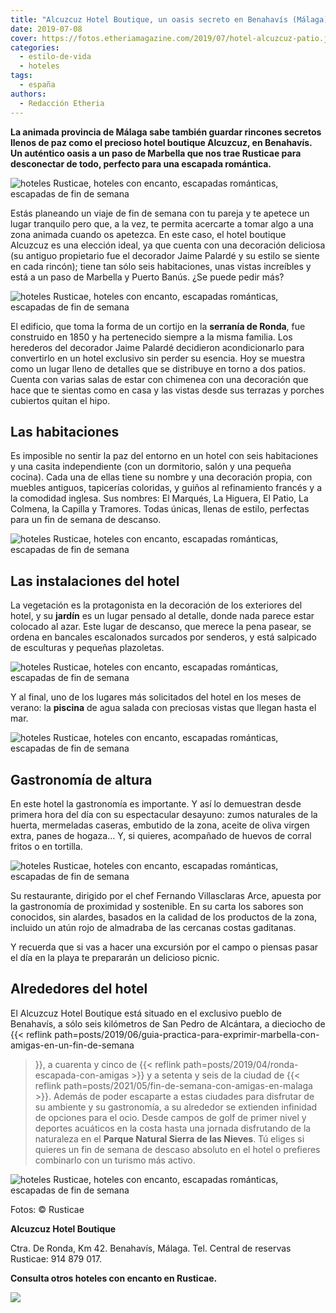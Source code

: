 ```yaml
---
title: "Alcuzcuz Hotel Boutique, un oasis secreto en Benahavís (Málaga)"
date: 2019-07-08
cover: https://fotos.etheriamagazine.com/2019/07/hotel-alcuzcuz-patio.jpg
categories: 
  - estilo-de-vida
  - hoteles
tags: 
  - españa
authors: 
  - Redacción Etheria
---
```


**La animada provincia de Málaga sabe también guardar rincones secretos llenos de paz 
como el precioso hotel boutique Alcuzcuz, en Benahavís. Un auténtico oasis a un paso de 
Marbella que nos trae Rusticae para desconectar de todo, perfecto para una escapada 
romántica.** 

![hoteles Rusticae, hoteles con encanto, escapadas románticas, escapadas de fin de semana](https://fotos.etheriamagazine.com/2019/07/Hotel-Alcuzcuz-panoramica.jpg "Vista del Alcuzcuz Hotel Boutique con el mar al fondo.")

Estás planeando un viaje de fin de semana con tu pareja y te apetece un lugar tranquilo 
pero que, a la vez, te permita acercarte a tomar algo a una zona animada cuando os 
apetezca. En este caso, el hotel boutique Alcuzcuz es una elección ideal, ya que cuenta 
con una decoración deliciosa (su antiguo propietario fue el decorador Jaime Palardé y su 
estilo se siente en cada rincón); tiene tan sólo seis habitaciones, unas vistas 
increíbles y está a un paso de Marbella y Puerto Banús. ¿Se puede pedir más? 

![hoteles Rusticae, hoteles con encanto, escapadas románticas, escapadas de fin de semana](https://fotos.etheriamagazine.com/2019/07/hotel-alcuzcuz-salon.jpg "Salón del hotel, perfecto para un rato de lectura.")

El edificio, que toma la forma de un cortijo en la **serranía de Ronda**, fue construido 
en 1850 y ha pertenecido siempre a la misma familia. Los herederos del decorador Jaime 
Palardé decidieron acondicionarlo para convertirlo en un hotel exclusivo sin perder su 
esencia. Hoy se muestra como un lugar lleno de detalles que se distribuye en torno a dos 
patios. Cuenta con varias salas de estar con chimenea con una decoración que hace que te 
sientas como en casa y las vistas desde sus terrazas y porches cubiertos quitan el hipo. 

## Las habitaciones

Es imposible no sentir la paz del entorno en un hotel con seis habitaciones y una casita 
independiente (con un dormitorio, salón y una pequeña cocina). Cada una de ellas tiene 
su nombre y una decoración propia, con muebles antiguos, tapicerías coloridas, y guiños 
al refinamiento francés y a la comodidad inglesa. Sus nombres: El Marqués, La Higuera, 
El Patio, La Colmena, la Capilla y Tramores. Todas únicas, llenas de estilo, perfectas 
para un fin de semana de descanso. 

![hoteles Rusticae, hoteles con encanto, escapadas románticas, escapadas de fin de semana](https://fotos.etheriamagazine.com/2019/07/hotel-alcuzcuz-bano.jpg "Habitación Las Colmenas.")

## Las instalaciones del hotel

La vegetación es la protagonista en la decoración de los exteriores del hotel, y su 
**jardín** es un lugar pensado al detalle, donde nada parece estar colocado al azar. 
Este lugar de descanso, que merece la pena pasear, se ordena en bancales escalonados 
surcados por senderos, y está salpicado de esculturas y pequeñas plazoletas. 

![hoteles Rusticae, hoteles con encanto, escapadas románticas, escapadas de fin de semana](https://fotos.etheriamagazine.com/2019/07/hotel-alcuzcuz-jardin.jpg "Jardín del hotel.")

Y al final, uno de los lugares más solicitados del hotel en los meses de verano: la 
**piscina** de agua salada con preciosas vistas que llegan hasta el mar. 

![hoteles Rusticae, hoteles con encanto, escapadas románticas, escapadas de fin de semana](https://fotos.etheriamagazine.com/2019/07/hotel-alcuzcuz-piscina.jpg "La piscina es un lugar perfecto para el descanso.")

## Gastronomía de altura

En este hotel la gastronomía es importante. Y así lo demuestran desde primera hora del 
día con su espectacular desayuno: zumos naturales de la huerta, mermeladas caseras, 
embutido de la zona, aceite de oliva virgen extra, panes de hogaza… Y, si quieres, 
acompañado de huevos de corral fritos o en tortilla. 

![hoteles Rusticae, hoteles con encanto, escapadas románticas, escapadas de fin de semana](https://fotos.etheriamagazine.com/2019/07/hotel-alcuzcuz-almuezo.jpg "Zona para almorzar preparada en uno de los patios.")

Su restaurante, dirigido por el chef Fernando Villasclaras Arce, apuesta por la 
gastronomía de proximidad y sostenible. En su carta los sabores son conocidos, sin 
alardes, basados en la calidad de los productos de la zona, incluido un atún rojo de 
almadraba de las cercanas costas gaditanas. 

Y recuerda que si vas a hacer una excursión por el campo o piensas pasar el día en la 
playa te prepararán un delicioso picnic. 

## Alrededores del hotel

El Alcuzcuz Hotel Boutique está situado en el exclusivo pueblo de Benahavís, a sólo seis 
kilómetros de San Pedro de Alcántara, a dieciocho de {{< reflink 
path=posts/2019/06/guia-practica-para-exprimir-marbella-con-amigas-en-un-fin-de-semana 
>}}, a cuarenta y cinco de {{< reflink path=posts/2019/04/ronda-escapada-con-amigas >}} 
y a setenta y seis de la ciudad de {{< reflink 
path=posts/2021/05/fin-de-semana-con-amigas-en-malaga >}}. Además de poder escaparte a 
estas ciudades para disfrutar de su ambiente y su gastronomía, a su alrededor se 
extienden infinidad de opciones para el ocio. Desde campos de golf de primer nivel y 
deportes acuáticos en la costa hasta una jornada disfrutando de la naturaleza en el 
**Parque Natural Sierra de las Nieves**. Tú eliges si quieres un fin de semana de 
descaso absoluto en el hotel o prefieres combinarlo con un turismo más activo. 

![hoteles Rusticae, hoteles con encanto, escapadas románticas, escapadas de fin de semana](https://fotos.etheriamagazine.com/2019/07/hotel-alcuzcuz-patio.jpg "Patio interior del hotel.")

Fotos: © Rusticae 

**Alcuzcuz Hotel Boutique** 

Ctra. De Ronda, Km 42. Benahavís, Málaga. Tel. Central de reservas Rusticae: 914 879 
017. 

**Consulta otros hoteles con encanto en Rusticae.** 

![](https://fotos.etheriamagazine.com/2019/03/rusticae-the-club-1-e1553083884362.jpg)
